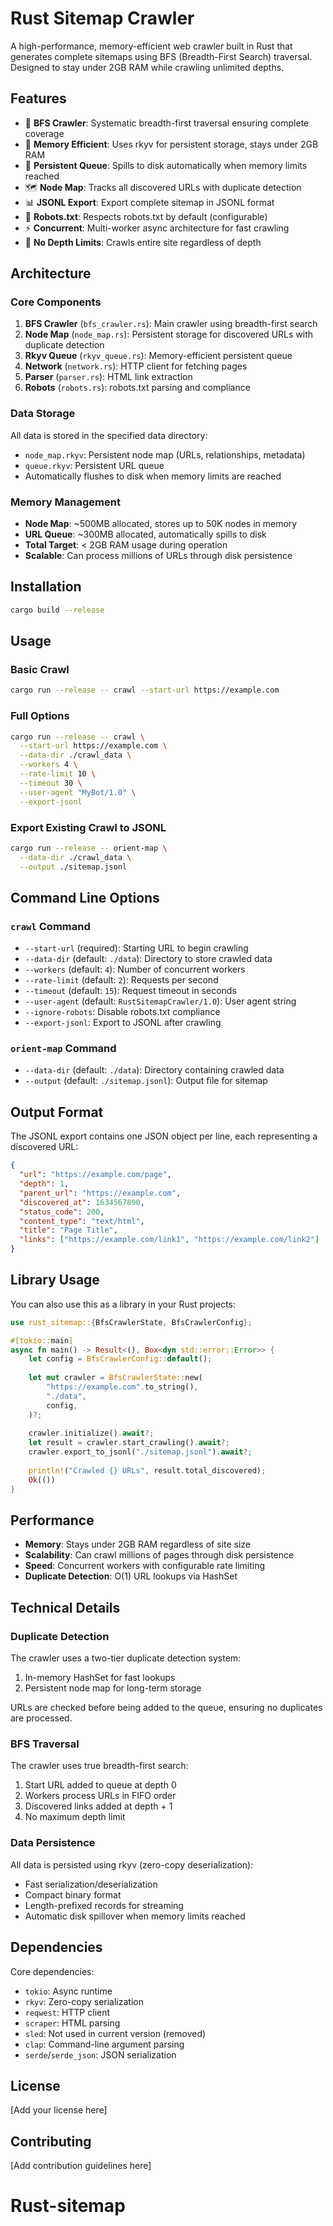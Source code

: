 # Rust Sitemap Crawler

A high-performance, memory-efficient web crawler built in Rust that generates complete sitemaps using BFS (Breadth-First Search) traversal. Designed to stay under 2GB RAM while crawling unlimited depths.

## Features

- 🚀 **BFS Crawler**: Systematic breadth-first traversal ensuring complete coverage
- 💾 **Memory Efficient**: Uses rkyv for persistent storage, stays under 2GB RAM
- 🔄 **Persistent Queue**: Spills to disk automatically when memory limits reached
- 🗺️ **Node Map**: Tracks all discovered URLs with duplicate detection
- 📊 **JSONL Export**: Export complete sitemap in JSONL format
- 🤖 **Robots.txt**: Respects robots.txt by default (configurable)
- ⚡ **Concurrent**: Multi-worker async architecture for fast crawling
- 📝 **No Depth Limits**: Crawls entire site regardless of depth

## Architecture

### Core Components

1. **BFS Crawler** (`bfs_crawler.rs`): Main crawler using breadth-first search
2. **Node Map** (`node_map.rs`): Persistent storage for discovered URLs with duplicate detection
3. **Rkyv Queue** (`rkyv_queue.rs`): Memory-efficient persistent queue
4. **Network** (`network.rs`): HTTP client for fetching pages
5. **Parser** (`parser.rs`): HTML link extraction
6. **Robots** (`robots.rs`): robots.txt parsing and compliance

### Data Storage

All data is stored in the specified data directory:
- `node_map.rkyv`: Persistent node map (URLs, relationships, metadata)
- `queue.rkyv`: Persistent URL queue
- Automatically flushes to disk when memory limits are reached

### Memory Management

- **Node Map**: ~500MB allocated, stores up to 50K nodes in memory
- **URL Queue**: ~300MB allocated, automatically spills to disk
- **Total Target**: < 2GB RAM usage during operation
- **Scalable**: Can process millions of URLs through disk persistence

## Installation

```bash
cargo build --release
```

## Usage

### Basic Crawl

```bash
cargo run --release -- crawl --start-url https://example.com
```

### Full Options

```bash
cargo run --release -- crawl \
  --start-url https://example.com \
  --data-dir ./crawl_data \
  --workers 4 \
  --rate-limit 10 \
  --timeout 30 \
  --user-agent "MyBot/1.0" \
  --export-jsonl
```

### Export Existing Crawl to JSONL

```bash
cargo run --release -- orient-map \
  --data-dir ./crawl_data \
  --output ./sitemap.jsonl
```

## Command Line Options

### `crawl` Command

- `--start-url` (required): Starting URL to begin crawling
- `--data-dir` (default: `./data`): Directory to store crawled data
- `--workers` (default: `4`): Number of concurrent workers
- `--rate-limit` (default: `2`): Requests per second
- `--timeout` (default: `15`): Request timeout in seconds
- `--user-agent` (default: `RustSitemapCrawler/1.0`): User agent string
- `--ignore-robots`: Disable robots.txt compliance
- `--export-jsonl`: Export to JSONL after crawling

### `orient-map` Command

- `--data-dir` (default: `./data`): Directory containing crawled data
- `--output` (default: `./sitemap.jsonl`): Output file for sitemap

## Output Format

The JSONL export contains one JSON object per line, each representing a discovered URL:

```json
{
  "url": "https://example.com/page",
  "depth": 1,
  "parent_url": "https://example.com",
  "discovered_at": 1634567890,
  "status_code": 200,
  "content_type": "text/html",
  "title": "Page Title",
  "links": ["https://example.com/link1", "https://example.com/link2"]
}
```

## Library Usage

You can also use this as a library in your Rust projects:

```rust
use rust_sitemap::{BfsCrawlerState, BfsCrawlerConfig};

#[tokio::main]
async fn main() -> Result<(), Box<dyn std::error::Error>> {
    let config = BfsCrawlerConfig::default();
    
    let mut crawler = BfsCrawlerState::new(
        "https://example.com".to_string(),
        "./data",
        config,
    )?;
    
    crawler.initialize().await?;
    let result = crawler.start_crawling().await?;
    crawler.export_to_jsonl("./sitemap.jsonl").await?;
    
    println!("Crawled {} URLs", result.total_discovered);
    Ok(())
}
```

## Performance

- **Memory**: Stays under 2GB RAM regardless of site size
- **Scalability**: Can crawl millions of pages through disk persistence
- **Speed**: Concurrent workers with configurable rate limiting
- **Duplicate Detection**: O(1) URL lookups via HashSet

## Technical Details

### Duplicate Detection

The crawler uses a two-tier duplicate detection system:
1. In-memory HashSet for fast lookups
2. Persistent node map for long-term storage

URLs are checked before being added to the queue, ensuring no duplicates are processed.

### BFS Traversal

The crawler uses true breadth-first search:
1. Start URL added to queue at depth 0
2. Workers process URLs in FIFO order
3. Discovered links added at depth + 1
4. No maximum depth limit

### Data Persistence

All data is persisted using rkyv (zero-copy deserialization):
- Fast serialization/deserialization
- Compact binary format
- Length-prefixed records for streaming
- Automatic disk spillover when memory limits reached

## Dependencies

Core dependencies:
- `tokio`: Async runtime
- `rkyv`: Zero-copy serialization
- `reqwest`: HTTP client
- `scraper`: HTML parsing
- `sled`: Not used in current version (removed)
- `clap`: Command-line argument parsing
- `serde`/`serde_json`: JSON serialization

## License

[Add your license here]

## Contributing

[Add contribution guidelines here]
# Rust-sitemap

